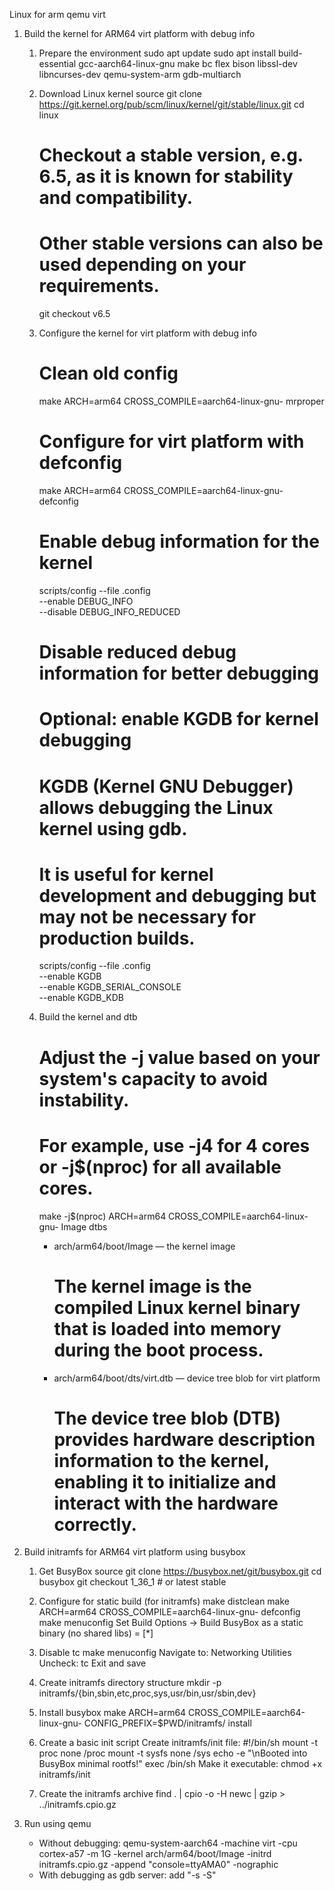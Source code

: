 Linux for arm qemu virt

1. Build the kernel for ARM64 virt platform with debug info
    1. Prepare the environment
        sudo apt update
        sudo apt install build-essential gcc-aarch64-linux-gnu make bc flex bison libssl-dev libncurses-dev qemu-system-arm gdb-multiarch
    2. Download Linux kernel source
        git clone https://git.kernel.org/pub/scm/linux/kernel/git/stable/linux.git
        cd linux
        # Checkout a stable version, e.g. 6.5, as it is known for stability and compatibility.
        # Other stable versions can also be used depending on your requirements.
        git checkout v6.5
    3. Configure the kernel for virt platform with debug info
        # Clean old config
        make ARCH=arm64 CROSS_COMPILE=aarch64-linux-gnu- mrproper

        # Configure for virt platform with defconfig
        make ARCH=arm64 CROSS_COMPILE=aarch64-linux-gnu- defconfig

        # Enable debug information for the kernel
        scripts/config --file .config \
            --enable DEBUG_INFO \
            --disable DEBUG_INFO_REDUCED

        # Disable reduced debug information for better debugging
        # Optional: enable KGDB for kernel debugging
        # KGDB (Kernel GNU Debugger) allows debugging the Linux kernel using gdb.
        # It is useful for kernel development and debugging but may not be necessary for production builds.
        scripts/config --file .config \
            --enable KGDB \
            --enable KGDB_SERIAL_CONSOLE \
            --enable KGDB_KDB

    4. Build the kernel and dtb
        # Adjust the -j value based on your system's capacity to avoid instability.
        # For example, use -j4 for 4 cores or -j$(nproc) for all available cores.
        make -j$(nproc) ARCH=arm64 CROSS_COMPILE=aarch64-linux-gnu- Image dtbs
        
        - arch/arm64/boot/Image — the kernel image
            # The kernel image is the compiled Linux kernel binary that is loaded into memory during the boot process.
        - arch/arm64/boot/dts/virt.dtb — device tree blob for virt platform
            # The device tree blob (DTB) provides hardware description information to the kernel, enabling it to initialize and interact with the hardware correctly.

2. Build initramfs for ARM64 virt platform using busybox
    1. Get BusyBox source
        git clone https://busybox.net/git/busybox.git
        cd busybox
        git checkout 1_36_1  # or latest stable

    2. Configure for static build (for initramfs)
        make distclean
        make ARCH=arm64 CROSS_COMPILE=aarch64-linux-gnu- defconfig
        make menuconfig
            Set Build Options → Build BusyBox as a static binary (no shared libs) = [*]

    3. Disable tc
        make menuconfig
        Navigate to: Networking Utilities
        Uncheck: tc
        Exit and save

    4. Create initramfs directory structure
        mkdir -p initramfs/{bin,sbin,etc,proc,sys,usr/bin,usr/sbin,dev}

    5. Install busybox
        make ARCH=arm64 CROSS_COMPILE=aarch64-linux-gnu- CONFIG_PREFIX=$PWD/initramfs/ install

    6. Create a basic init script
        Create initramfs/init file:                #!/bin/sh
            mount -t proc none /proc
            mount -t sysfs none /sys
            echo -e "\nBooted into BusyBox minimal rootfs!"
            exec /bin/sh
        Make it executable:
            chmod +x initramfs/init

    7. Create the initramfs archive
        find . | cpio -o -H newc | gzip > ../initramfs.cpio.gz

3. Run using qemu
     - Without debugging: qemu-system-aarch64   -machine virt   -cpu cortex-a57   -m 1G   -kernel arch/arm64/boot/Image   -initrd initramfs.cpio.gz   -append "console=ttyAMA0"   -nographic
     - With debugging as gdb server: add "-s -S"

